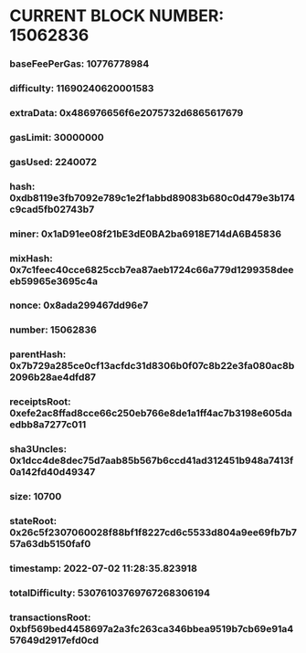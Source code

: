 # CURRENT BLOCK NUMBER: 15062836

### baseFeePerGas: 10776778984
### difficulty: 11690240620001583
### extraData: 0x486976656f6e2075732d6865617679
### gasLimit: 30000000
### gasUsed: 2240072
### hash: 0xdb8119e3fb7092e789c1e2f1abbd89083b680c0d479e3b174c9cad5fb02743b7
### miner: 0x1aD91ee08f21bE3dE0BA2ba6918E714dA6B45836
### mixHash: 0x7c1feec40cce6825ccb7ea87aeb1724c66a779d1299358deeeb59965e3695c4a
### nonce: 0x8ada299467dd96e7
### number: 15062836
### parentHash: 0x7b729a285ce0cf13acfdc31d8306b0f07c8b22e3fa080ac8b2096b28ae4dfd87
### receiptsRoot: 0xefe2ac8ffad8cce66c250eb766e8de1a1ff4ac7b3198e605daedbb8a7277c011
### sha3Uncles: 0x1dcc4de8dec75d7aab85b567b6ccd41ad312451b948a7413f0a142fd40d49347
### size: 10700
### stateRoot: 0x26c5f2307060028f88bf1f8227cd6c5533d804a9ee69fb7b757a63db5150faf0
### timestamp: 2022-07-02 11:28:35.823918
### totalDifficulty: 53076103769767268306194
### transactionsRoot: 0xbf569bed4458697a2a3fc263ca346bbea9519b7cb69e91a457649d2917efd0cd
